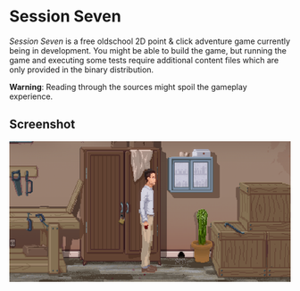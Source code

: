 # Session Seven

*Session Seven* is a free oldschool 2D point & click adventure game currently being in development. You might be able to build the game, but running the game and executing some tests require additional content files which are only provided in the binary distribution.

**Warning**: Reading through the sources might spoil the gameplay experience.

## Screenshot

![sample game](https://raw.githubusercontent.com/advdotnet/Session-Seven/master/screenshot.png)



